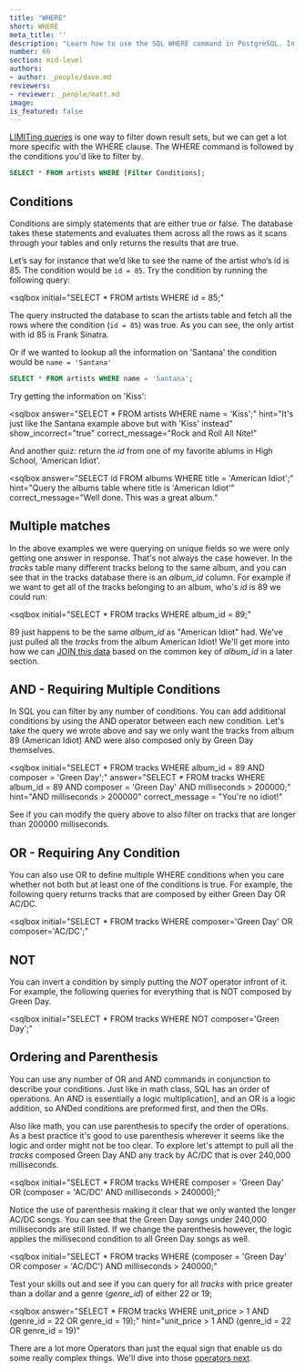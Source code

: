 ```yaml
---
title: "WHERE"
short: WHERE
meta_title: ''
description: "Learn how to use the SQL WHERE command in PostgreSQL. In this interactive SQL tutorial, learn the syntax of the WHERE command and best practices on using it for data analysis and exploration against your PostgreSQL database."
number: 60
section: mid-level
authors:
- author: _people/dave.md
reviewers:
- reviewer: _people/matt.md
image: 
is_featured: false
---
```

[LIMITing queries](../limit/) is one way to filter down result sets, but we can get a lot more specific with the WHERE clause.  The WHERE command is followed by the conditions you'd like to filter by.

```sql
SELECT * FROM artists WHERE [Filter Conditions];
```

## Conditions

Conditions are simply statements that are either true or false.  The database takes these statements and evaluates them across all the rows as it scans through your tables and only returns the results that are true.

Let’s say for instance that we’d like to see the name of the artist who’s id is 85.  The condition would be `id = 85`.  Try the condition by running the following query:

<sqlbox
  initial="SELECT * FROM artists WHERE id = 85;"
></sqlbox>

The query instructed the database to scan the artists table and fetch all the rows where the condition (`id = 85`) was true.  As you can see, the only artist with id 85 is Frank Sinatra.

Or if we wanted to lookup all the information on 'Santana' the condition would be `name = 'Santana'`

```sql
SELECT * FROM artists WHERE name = 'Santana';
```

Try getting the information on 'Kiss':

<sqlbox
  answer="SELECT * FROM artists WHERE name = 'Kiss';"
  hint="It's just like the Santana example above but with 'Kiss' instead"
  show_incorrect="true"
  correct_message="Rock and Roll All Nite!"
></sqlbox>

And another quiz: return the *id* from one of my favorite ablums in High School, 'American Idiot'.

<sqlbox
  answer="SELECT id FROM albums WHERE title = 'American Idiot';"
  hint="Query the albums table where title is 'American Idiot'"
  correct_message="Well done.  This was a great album."
></sqlbox>

## Multiple matches

In the above examples we were querying on unique fields so we were only getting one answer in response.  That's not always the case however.  In the *tracks* table many different tracks belong to the same album, and you can see that in the tracks database there is an *album_id* column.  For example if we want to get all of the tracks belonging to an album, who's *id* is 89 we could run:

<sqlbox
  initial="SELECT * FROM tracks WHERE album_id = 89;"  
></sqlbox>

89 just happens to be the same *album_id* as "American Idiot" had.  We've just pulled all the *tracks* from the album American Idiot!  We'll get more into how we can [JOIN this data](https://chartio.com/learn/sql/joins/) based on the common key of *album_id* in a later section.

## AND - Requiring Multiple Conditions

In SQL you can filter by any number of conditions.  You can add additional conditions by using the AND operator between each new condition.  Let's take the query we wrote above and say we only want the tracks from album 89 (American Idiot) AND were also composed only by Green Day themselves.

<sqlbox
  initial="SELECT * FROM tracks WHERE album_id = 89 AND composer = 'Green Day';"
  answer="SELECT * FROM tracks WHERE album_id = 89 AND composer = 'Green Day' AND milliseconds > 200000;"
  hint="AND milliseconds > 200000"
  correct_message = "You're no idiot!"
></sqlbox>

See if you can modify the query above to also filter on tracks that are longer than 200000 milliseconds.

## OR - Requiring Any Condition

You can also use OR to define multiple WHERE conditions when you care whether not both but at least one of the conditions is true.  For example, the following query returns tracks that are composed by either Green Day OR AC/DC.

<sqlbox
  initial="SELECT * FROM tracks WHERE composer='Green Day' OR composer='AC\/DC';"
></sqlbox>

## NOT

You can invert a condition by simply putting the *NOT* operator infront of it.  For example, the following queries for everything that is NOT composed by Green Day.

<sqlbox
  initial="SELECT * FROM tracks WHERE NOT composer='Green Day';"
></sqlbox>


## Ordering and Parenthesis

You can use any number of OR and AND commands in conjunction to describe your conditions.  Just like in math class, SQL has an order of operations.  An AND is essentially a logic multiplication], and an OR is a logic addition, so ANDed conditions are preformed first, and then the ORs.  

Also like math, you can use parenthesis to specify the order of operations.  As a best practice it's good to use parenthesis wherever it seems like the logic and order might not be too clear.  To explore let's attempt to pull all the *tracks* composed Green Day AND any track by AC/DC that is over 240,000 milliseconds.

<sqlbox
  initial="SELECT * FROM tracks WHERE composer = 'Green Day' OR (composer = 'AC/DC' AND milliseconds > 240000);"
></sqlbox>

Notice the use of parenthesis making it clear that we only wanted the longer AC/DC songs.  You can see that the Green Day songs under 240,000 milliseconds are still listed.  If we change the parenthesis however, the logic applies the millisecond condition to all Green Day songs as well.

<sqlbox
  initial="SELECT * FROM tracks WHERE (composer = 'Green Day' OR composer = 'AC/DC') AND milliseconds > 240000;"
></sqlbox>

 Test your skills out and see if you can query for all *tracks* with price greater than a dollar and a genre (*genre_id*) of either 22 or 19;


<sqlbox
  answer="SELECT * FROM tracks WHERE unit_price > 1 AND (genre_id = 22 OR genre_id = 19);"
  hint="unit_price > 1 AND (genre_id = 22 OR genre_id = 19)"
></sqlbox>

There are a lot more Operators than just the equal sign that enable us do some really complex things.  We'll dive into those [operators next](../operators/).

